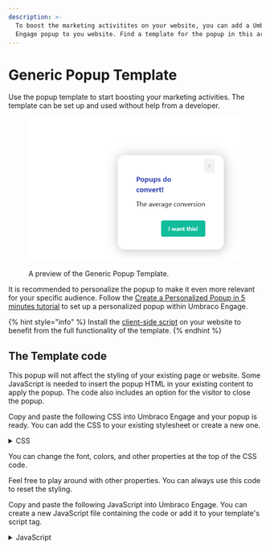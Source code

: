 ```yaml
---
description: >-
  To boost the marketing activitites on your website, you can add a Umbraco
  Engage popup to you website. Find a template for the popup in this article.
---
```


# Generic Popup Template

Use the popup template to start boosting your marketing activities. The template can be set up and used without help from a developer.

<figure><img src="../../.gitbook/assets/image (1) (1).png" alt=""><figcaption><p>A preview of the Generic Popup Template.</p></figcaption></figure>

It is recommended to personalize the popup to make it even more relevant for your specific audience. Follow the [Create a Personalized Popup in 5 minutes tutorial](../create-a-personalized-popup-in-5-minutes.md) to set up a personalized popup within Umbraco Engage.

{% hint style="info" %}
Install the [client-side script](../../developers/analytics/client-side-events-and-additional-javascript-files/additional-measurements-with-the-analytics-scripts.md) on your website to benefit from the full functionality of the template.
{% endhint %}

## The Template code

This popup will not affect the styling of your existing page or website. Some JavaScript is needed to insert the popup HTML in your existing content to apply the popup. The code also includes an option for the visitor to close the popup.

Copy and paste the following CSS into Umbraco Engage and your popup is ready. You can add the CSS to your existing stylesheet or create a new one.

<details>

<summary>CSS</summary>

```css
:root {

/* 
Change these values to customize the looks of your popup
If you need a color picker go to https://www.w3schools.com/colors/colors_picker.asp
Click on 'Or Use HTML5' to use the colorpicker (the pipette icon)
*/

--c-text: #000000; /* Text color */
--c-font-text: system-ui, sans-serif;	/* Text font */
--c-size-text: 16px; /* Text size */
--c-lh-text: 28px; /* Text line spacing */
--c-title: #3444b2; /* Title color */
--c-font-title: system-ui, sans-serif; /* Title font */
--c-background: #ffffff; /* Popup background color */
--c-radius: 20px; /* Popup border radius */
--c-btn-text: #ffffff; /* Button text color */
--c-btn-background: #11bc9b; /* Button background color */
--c-btn-radius: 5px; /* Button border radius */
--c-close-text: #cccccc; /* Close button text color */
--c-close-background: #f2f2f2; /* Close button background color eaeaea*/
--c-close-radius: 5px; /* Close button border radius */
}

/* Do no change anything below this line */
.u-alert-message {
    position: relative;
    background: var(--c-background);
    border-radius: var(--c-radius);
    padding: 50px 50px 35px;
    max-width: min(100%, 520px);
    box-sizing: border-box;
    font-family: var(--c-font-text);
    color: var(--c-text);
    line-height: var(--c-lh-text);
    opacity: 0;
    animation: showAnim 1s cubic-bezier(0.4, 0.2, 0.2, 1) forwards;
    transition: all 1s;
    font-size: var(--c-size-text);
    box-shadow: 2px 2px 30px rgb(0 0 0 / 25%);
}

.u-alert-message.absolute {
    --sides: 60px;
    position: fixed;
    z-index: 1000;
    bottom: var(--sides);
    right: var(--sides);
}

.u-alert-content strong {
    font-size: 1.2em;
    max-width: 90%;
    display: inline-block;
    font-family: var(--c-font-title);
    color: var(--c-title);
}

.u-alert-content p {
    margin: 10px 0 0 0;
}

.u-alert-button-container {
    margin-top: 20px;
    display: flex;
    justify-content: flex-end;
    flex-wrap: wrap;
    margin-bottom: -5px;
}

.u-alert-button-container > * {
    margin-bottom: 5px;
}

.u-alert-button-container > *:not(:last-child) {
    margin-right: 5px;
}

.u-alert-button {
    appearance: none;
    border: 0;
    background: var(--c-primary-surface);
    color: var(--c-primary-contrast);
    padding: 8px 20px;
    border-radius: var(--c-btn-radius);
    font-family: inherit;
    font-size: 1em;
    font-weight: 600;
    text-decoration: none;
    transition: filter 0.2s ease;
    cursor: pointer;
}

.u-alert-button:hover,
.u-alert-button:focus {
    filter: brightness(1.1);
}

.u-alert-button.secondary {
    background: var(--c-btn-background);
    color: var(--c-btn-text);
}

.u-alert-close {
    position: absolute;
    top: 10px;
    right: 25px;
    padding: 5px 10px;
    font-size: 0.8em;
    background: var(--c-close-background);
    color: var(--c-close-text);
    border-radius: var(--c-close-radius);
}

@media (max-width: 48em) {
    .u-alert-message.absolute {
    max-width: 100%;
    width: 100%;
    border-bottom-left-radius: 0;
    border-bottom-right-radius: 0;
    --sides: 0;
    }
    .u-alert-button:not(.u-alert-close) {
    width: 100%;
    text-align: center;
    }
}

@keyframes showAnim {
    0% {
    opacity: 0;
    transform: scale(0.5);
    }
    100% {
    opacity: 1;
    transform: scale(1);
    }
}
```

</details>

You can change the font, colors, and other properties at the top of the CSS code.

Feel free to play around with other properties. You can always use this code to reset the styling.

Copy and paste the following JavaScript into Umbraco Engage. You can create a new JavaScript file containing the code or add it to your template's script tag.

<details>

<summary>JavaScript</summary>

<pre class="language-javascript"><code class="lang-javascript">var popupTitle = "Popups do convert!"; // The title of your popup.
var popupText = "The average conversion"; // The text of your popup.
var popupbuttonText = "I want this!"; // The button text.
var popupButtonLink = "https://www.umbraco.com/"; // The button link.
var popupButtonClose = "X"; // The close-button text.
var popupName = "Popup1"; // Must be unique. Used as analytics event and cookiename.
const useCookie = true; // Set this to true to use a cookie to hide the popup for visitors that closed the popup or clicked on the button.
const cookieExpireDays = 30; // After how many days do you want this popup to re-appear?

// Do no change anything below this line //
const CookieService = {
      setCookie(name, value, days) {
        let expires = '';
  
        if (days) {
          const date = new Date();
          date.setTime(date.getTime() + days * 24 * 60 * 60 * 1000);
          expires = '; expires=' + date.toUTCString();
        }
  
        document.cookie = name + '=' + (value || '') + expires + ';';
      },
  
      getCookie(name) {
        const cookies = document.cookie.split(';');
  
        for (const cookie of cookies) {
          if (cookie.indexOf(name + '=') > -1) {
            return cookie.split('=')[1];
          }
        }
  
        return null;
      },
    };
    
function checkCookie() {
    if (useCookie) {
        CookieService.setCookie(`ums` + popupName + `Shown`,true,cookieExpireDays);
    }
};
    
function sendEvent(eventvalue) {
    umbEngage("send", "event", "Popup", eventvalue, popupName);
};
    
function hideModel() {
    const message = document.querySelector('.u-alert-message');
    message.remove();
    sendEvent('Closed');checkCookie();
};

function registerClick() {
    sendEvent('Clicked');
    checkCookie();
};

var popupContent = `&#x3C;div class="u-alert-message absolute">&#x3C;article class="u-alert-content">&#x3C;strong>` 
                   + popupTitle 
                   + `&#x3C;/strong>&#x3C;p>` 
                   + popupText 
                   + `&#x3C;/p>&#x3C;div class="u-alert-button-container">&#x3C;a href="` 
                   + popupButtonLink 
                   + `" class="u-alert-button secondary" onclick="registerClick();">` 
                   + popupbuttonText 
                   + `&#x3C;/a>&#x3C;/div>&#x3C;/article>&#x3C;button id="js-close-alert" class="u-alert-close u-alert-button" onclick="hideModel();">` 
                   + popupButtonClose + `&#x3C;/button>&#x3C;/div>`;

const hasCookie = CookieService.getCookie(`ums` + popupName + `Shown`);

if (!hasCookie) {
    document.body.insertAdjacentHTML('beforeend', popupContent);
<strong>};
</strong></code></pre>

</details>

